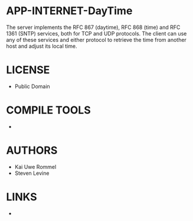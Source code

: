 APP-INTERNET-DayTime
====================

The server implements the RFC 867 (daytime), RFC 868 (time) and RFC 1361 (SNTP) services, both for TCP and UDP protocols. The client can use any of these services and either protocol to retrieve the time from another host and adjust its local time.

LICENSE
===============
* Public Domain

COMPILE TOOLS
===============
* 

AUTHORS
===============
* Kai Uwe Rommel
* Steven Levine

LINKS
===============
* 
